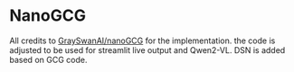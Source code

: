 # NanoGCG
All credits to [GraySwanAI/nanoGCG](https://github.com/GraySwanAI/nanoGCG) for the implementation. the code is adjusted to be used for streamlit live output and Qwen2-VL.
DSN is added based on GCG code.